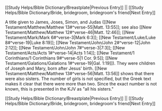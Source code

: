 [[Study Helps/Bible Dictionary/Breastplate|Previous Entry]]  ||  [[Study Helps/Bible Dictionary/Bride, bridegroom, bridegroom's friend|Next Entry]]

 A title given to James, Joses, Simon, and Judas ([[New Testament/Matthew/Matthew 13#^verse-55|Matt. 13:55]]; see also [[New Testament/Matthew/Matthew 12#^verse-46|Matt. 12:46]]; [[New Testament/Mark/Mark 6#^verse-3|Mark 6:3]]; [[New Testament/Luke/Luke 8#^verse-19|Luke 8:19]]; [[New Testament/John/John 2#^verse-12|John 2:12]]; [[New Testament/John/John 7#^verse-3|7:3]]; [[New Testament/Acts/Acts 1#^verse-14|Acts 1:14]]; [[New Testament/1 Corinthians/1 Corinthians 9#^verse-5|1 Cor. 9:5]]; [[New Testament/Galations/Galations 1#^verse-19|Gal. 1:19]]). They were children of Joseph and Mary, born after Jesus' birth. [[New Testament/Matthew/Matthew 13#^verse-56|Matt. 13:56]] shows that there were also sisters. The number of girls is not specified, but the Greek text makes it clear that there were more than two. Since the exact number is not known, this is presented in the KJV as "all his sisters."

[[Study Helps/Bible Dictionary/Breastplate|Previous Entry]]  ||  [[Study Helps/Bible Dictionary/Bride, bridegroom, bridegroom's friend|Next Entry]]